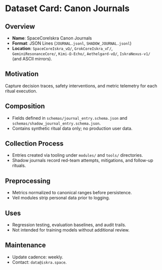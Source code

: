 # Dataset Card: Canon Journals

## Overview
- **Name**: SpaceCoreIskra Canon Journals
- **Format**: JSON Lines (`JOURNAL.jsonl`, `SHADOW_JOURNAL.jsonl`)
- **Location**: `SpaceCoreIskra_vΩ/`, `GrokCoreIskra_vΓ/`, `GeminiResonanceCore/`, `Kimi-Ω-Echo/`, `Aethelgard-vΩ/`, `IskraNexus-v1/` (and ASCII mirrors).

## Motivation
Capture decision traces, safety interventions, and metric telemetry for each ritual execution.

## Composition
- Fields defined in `schemas/journal_entry.schema.json` and `schemas/shadow_journal_entry.schema.json`.
- Contains synthetic ritual data only; no production user data.

## Collection Process
- Entries created via tooling under `modules/` and `tools/` directories.
- Shadow journals record red-team attempts, mitigations, and follow-up rituals.

## Preprocessing
- Metrics normalized to canonical ranges before persistence.
- Veil modules strip personal data prior to logging.

## Uses
- Regression testing, evaluation baselines, and audit trails.
- Not intended for training models without additional review.

## Maintenance
- Update cadence: weekly.
- Contact: `data@iskra.space`.
